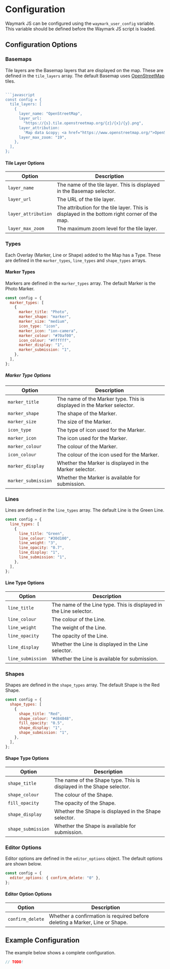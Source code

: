 # Configuration

Waymark JS can be configured using the `waymark_user_config` variable. This variable should be defined before the Waymark JS script is loaded.

## Configuration Options

### Basemaps

Tile layers are the Basemap layers that are displayed on the map. These are defined in the `tile_layers` array. The default Basemap uses [OpenStreetMap](https://www.openstreetmap.org/) tiles.

````javascript

```javascript
const config = {
  tile_layers: [
    {
      layer_name: "OpenStreetMap",
      layer_url:
        "https://{s}.tile.openstreetmap.org/{z}/{x}/{y}.png",
      layer_attribution:
        'Map data &copy; <a href="https://www.openstreetmap.org/">OpenStreetMap</a> contributors',
      layer_max_zoom: "19",
    },
  ],
};
````

#### Tile Layer Options

| Option              | Description                                                                                  |
| ------------------- | -------------------------------------------------------------------------------------------- |
| `layer_name`        | The name of the tile layer. This is displayed in the Basemap selector.                       |
| `layer_url`         | The URL of the tile layer.                                                                   |
| `layer_attribution` | The attribution for the tile layer. This is displayed in the bottom right corner of the map. |
| `layer_max_zoom`    | The maximum zoom level for the tile layer.                                                   |

### Types

Each Overlay (Marker, Line or Shape) added to the Map has a Type. These are defined in the `marker_types`, `line_types` and `shape_types` arrays.

#### Marker Types

Markers are defined in the `marker_types` array. The default Marker is the Photo Marker.

```javascript
const config = {
  marker_types: [
    {
      marker_title: "Photo",
      marker_shape: "marker",
      marker_size: "medium",
      icon_type: "icon",
      marker_icon: "ion-camera",
      marker_colour: "#70af00",
      icon_colour: "#ffffff",
      marker_display: "1",
      marker_submission: "1",
    },
  ],
};
```

##### Marker Type Options

| Option              | Description                                                            |
| ------------------- | ---------------------------------------------------------------------- |
| `marker_title`      | The name of the Marker type. This is displayed in the Marker selector. |
| `marker_shape`      | The shape of the Marker.                                               |
| `marker_size`       | The size of the Marker.                                                |
| `icon_type`         | The type of icon used for the Marker.                                  |
| `marker_icon`       | The icon used for the Marker.                                          |
| `marker_colour`     | The colour of the Marker.                                              |
| `icon_colour`       | The colour of the icon used for the Marker.                            |
| `marker_display`    | Whether the Marker is displayed in the Marker selector.                |
| `marker_submission` | Whether the Marker is available for submission.                        |

### Lines

Lines are defined in the `line_types` array. The default Line is the Green Line.

```javascript
const config = {
  line_types: [
    {
      line_title: "Green",
      line_colour: "#30d100",
      line_weight: "3",
      line_opacity: "0.7",
      line_display: "1",
      line_submission: "1",
    },
  ],
};
```

#### Line Type Options

| Option            | Description                                                        |
| ----------------- | ------------------------------------------------------------------ |
| `line_title`      | The name of the Line type. This is displayed in the Line selector. |
| `line_colour`     | The colour of the Line.                                            |
| `line_weight`     | The weight of the Line.                                            |
| `line_opacity`    | The opacity of the Line.                                           |
| `line_display`    | Whether the Line is displayed in the Line selector.                |
| `line_submission` | Whether the Line is available for submission.                      |

### Shapes

Shapes are defined in the `shape_types` array. The default Shape is the Red Shape.

```javascript
const config = {
  shape_types: [
    {
      shape_title: "Red",
      shape_colour: "#d84848",
      fill_opacity: "0.5",
      shape_display: "1",
      shape_submission: "1",
    },
  ],
};
```

#### Shape Type Options

| Option             | Description                                                          |
| ------------------ | -------------------------------------------------------------------- |
| `shape_title`      | The name of the Shape type. This is displayed in the Shape selector. |
| `shape_colour`     | The colour of the Shape.                                             |
| `fill_opacity`     | The opacity of the Shape.                                            |
| `shape_display`    | Whether the Shape is displayed in the Shape selector.                |
| `shape_submission` | Whether the Shape is available for submission.                       |

### Editor Options

Editor options are defined in the `editor_options` object. The default options are shown below.

```javascript
const config = {
  editor_options: { confirm_delete: "0" },
};
```

#### Editor Option Options

| Option           | Description                                                                 |
| ---------------- | --------------------------------------------------------------------------- |
| `confirm_delete` | Whether a confirmation is required before deleting a Marker, Line or Shape. |

## Example Configuration

The example below shows a complete configuration.

```javascript
// TODO!
```

<!-- TODO -->
